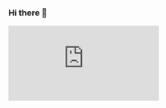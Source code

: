 ### Hi there 👋
<embed src="https://wakatime.com/share/@8162e047-90d0-4b74-bac7-4ca69298c995/33704019-1fd7-43b2-81c9-011e4c1e83d3.svg"></embed>
